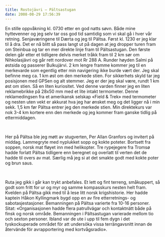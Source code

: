 ```yaml
---
title: Rostojävri – Pältsastugan
date: 2008-08-29 17:56:39
---
```


<meta http-equiv="CONTENT-TYPE" content="text/html; charset=utf-8" /> 	<title></title> 	<meta name="GENERATOR" content="OpenOffice.org 2.4  (Unix)" />
<style type="text/css"> 	<!-- 		@page { size: 21cm 29.7cm; margin: 2cm } 		P { margin-bottom: 0.21cm } 	--> 	</style>
<p style="margin-bottom: 0cm">En stille oppvåkning kl. 0730 etter en god natts søvn. Både mine hyttevenner og jeg selv tar oss god tid samtidig som vi skal gå i hver vår retning. Senjaværingene til Dærta og jeg til Pältsa. Først kl. 1230 er jeg klar til å dra. Det er nå blitt så pass langt ut på dagen at jeg dropper turen fram om Steinbua og tar en mer direkte linje fram til Pältsastugan. Den første delen går etter et tidligere delvis merket tråkk fram til 2 km sør om Nihkolasjävri og går rett nordover mot Rr 288 A. Runder høyden Salmi på østsida og passerer Bulkujärvi. 2 km lengre framme kommer jeg til en merkevarde som egentlig etter min navigering ikke burde vært der. Jeg skal befinne meg ca. 1 km øst om den merkede stien. For sikkerhets skyld tar jeg posisjonen med GPSen og alt stemmer. Jeg er der jeg skal være, rundt 1 km øst om stien. Så en liten kuriositet. Ved denne varden finner jeg en liten reklamebrikke på 28x50 mm med et lite intakt termometer. Denne reklamedingsen fra et amerikansk selskap «Field &amp; Trek» med termometer og nesten uten vekt er akkurat hva jeg har ønsket meg og det ligger nå i min sekk. 1,5 km før Pältsa entrer jeg den merkede stien. Min direktekurs var nok 3-4 km kortere enn den merkede og jeg kommer fram ganske tidlig på ettermiddagen.</p>
<p style="margin-bottom: 0cm">&nbsp;</p>
<p style="margin-bottom: 0cm">Her på Pältsa ble jeg møtt av stugverten, Per Allan Granfors og invitert på middag. Lammegryte med nyplukket sopp og kokte poteter. Bortsett fra soppen, norsk mat fløyet inn med helikopter. Tre rypejegere fra Tromsø hadde forlatt Pältsa tidligere enn beregnet og overlatt til verten det de hadde til overs av mat. Særlig må jeg si at det smakte godt med kokte poter og brun saus.</p>
<p style="margin-bottom: 0cm">&nbsp;</p>
<p style="margin-bottom: 0cm">Ruta jeg gikk i går kan trykt anbefales. Et lett og fint terreng, småkuppert, så godt som fritt for ur og myr og samme kompasskurs nesten helt fram. Kvelden på Pältsa gikk med til å lese litt norsk krigshistorie. Her hadde kaptein Håkon Kyllingmark bygd opp en av fire etterretnings- og sabotasjestasjoner. Bemanningen på Pältsa varierte fra 10-16 personer. Sitat: «Organisasjonen hadde flera patrullvägar och kontaktnätt både på finsk og norsk område. Bemanningen i Pältsastugan varierade mellom tio och sexton personer. Ibland var de ute i upp til fem dygn i det tyskockuperade området  för att undersöka vissa terrängavsnitt innan de återvände för avrapportering med kortvågsradio».</p>
<p style="margin-bottom: 0cm">&nbsp;</p>

